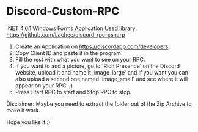 # Discord-Custom-RPC
.NET 4.6.1 Windows Forms Application
Used library: https://github.com/Lachee/discord-rpc-csharp

1. Create an Application on https://discordapp.com/developers.
2. Copy Client ID and paste it in the program.
3. Fill the rest with what you want to see on your RPC.
4. If you want to add a picture, go to 'Rich Presence' on the Discord website, upload it and name it 'image_large' and if you want you can also upload a second one named 'image_small' and see where it will appear on your RPC. ;)
5. Press Start RPC to start and Stop RPC to stop.

Disclaimer:
Maybe you need to extract the folder out of the Zip Archive to make it work.

Hope you like it :)
